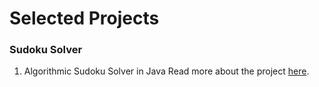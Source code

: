 # Selected Projects

### Sudoku Solver
1. Algorithmic Sudoku Solver in Java
Read more about the project [here](/Sudoku-Solver).
